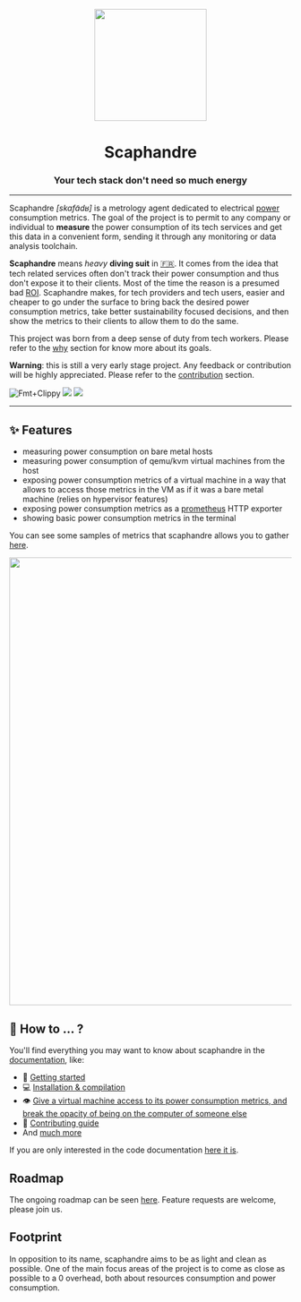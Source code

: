 <p align="center">
    <img src="https://github.com/hubblo-org/scaphandre/raw/main/scaphandre.cleaned.png" width="200">
</p>
<h1 align="center">
  Scaphandre
</h1>

<h3 align="center">
    Your tech stack don't need so much energy
</h3>

---

Scaphandre *[skafɑ̃dʁ]* is a metrology agent dedicated to electrical [power](https://en.wikipedia.org/wiki/Electric_power) consumption metrics. The goal of the project is to permit to any company or individual to **measure** the power consumption of its tech services and get this data in a convenient form, sending it through any monitoring or data analysis toolchain.

**Scaphandre** means *heavy* **diving suit** in [:fr:](https://fr.wikipedia.org/wiki/Scaphandre_%C3%A0_casque). It comes from the idea that tech related services often don't track their power consumption and thus don't expose it to their clients. Most of the time the reason is a presumed bad [ROI](https://en.wikipedia.org/wiki/Return_on_investment). Scaphandre makes, for tech providers and tech users, easier and cheaper to go under the surface to bring back the desired power consumption metrics, take better sustainability focused decisions, and then show the metrics to their clients to allow them to do the same.

This project was born from a deep sense of duty from tech workers. Please refer to the [why](docs/why.md) section for know more about its goals.

**Warning**: this is still a very early stage project. Any feedback or contribution will be highly appreciated. Please refer to the [contribution](https://github.com/hubblo-org/scaphandre/#contributing) section.

![Fmt+Clippy](https://github.com/hubblo-org/scaphandre/workflows/Rust/badge.svg?branch=main)
[![](https://img.shields.io/crates/v/scaphandre.svg?maxAge=25920)](https://crates.io/crates/scaphandre)
<a href="https://gitter.im/hubblo-org/scaphandre?utm_source=badge&utm_medium=badge&utm_campaign=pr-badge&utm_content=badge"><img src="https://badges.gitter.im/Join%20Chat.svg"></a>

---

## ✨ Features

- measuring power consumption on bare metal hosts
- measuring power consumption of qemu/kvm virtual machines from the host
- exposing power consumption metrics of a virtual machine in a way that allows to access those metrics in the VM as if it was a bare metal machine (relies on hypervisor features)
- exposing power consumption metrics as a [prometheus](https://prometheus.io) HTTP exporter
- showing basic power consumption metrics in the terminal

You can see some samples of metrics that scaphandre allows you to gather [here](https://metrics.hubblo.org).

<a href="https://metrics.hubblo.org"><img src="https://github.com/hubblo-org/scaphandre/raw/main/grafana-dash-scaphandre.cleaned.png" width="800"></a>

## 📄 How to ... ?

You'll find everything you may want to know about scaphandre in the [documentation](https://hubblo-org.github.io/scaphandre), like:

- 🏁 [Getting started](https://hubblo-org.github.io/scaphandre/tutorials/quickstart.html)
- 💻 [Installation & compilation](https://hubblo-org.github.io/scaphandre/tutorials/installation.html)
- 👁️ [Give a virtual machine access to its power consumption metrics, and break the opacity of being on the computer of someone else](https://hubblo-org.github.io/scaphandre/how-to_guides/propagate-metrics-hypervisor-to-vm_qemu-kvm.html)
- 👥 [Contributing guide](https://hubblo-org.github.io/scaphandre/contributing.html)
- And [much more](https://hubblo-org.github.io/scaphandre)

If you are only interested in the code documentation [here it is](https://docs.rs/scaphandre).

## Roadmap

The ongoing roadmap can be seen [here](https://github.com/hubblo-org/scaphandre/projects/1). Feature requests are welcome, please join us.

## Footprint

In opposition to its name, scaphandre aims to be as light and clean as possible. One of the main focus areas of the project is to come as close as possible to a 0 overhead, both about resources consumption and power consumption.
